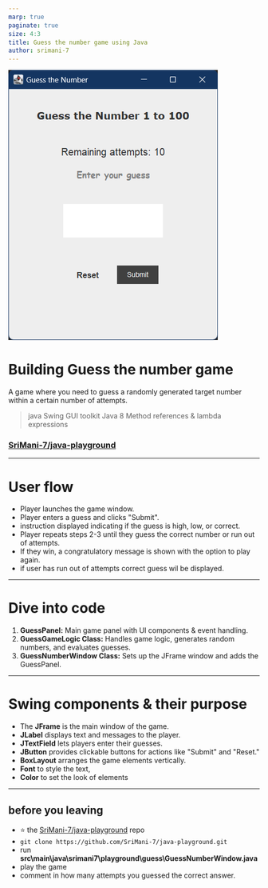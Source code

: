 ```yaml
---
marp: true
paginate: true
size: 4:3
title: Guess the number game using Java
author: srimani-7
---
```


![bg left:41% 90%](arts/game.png)

# Building Guess the number game

A game where you need to guess a randomly generated target number within a certain number of attempts.

> java Swing GUI toolkit
>Java 8 Method references & lambda expressions

### [SriMani-7/java-playground](https://github.com/SriMani-7/java-playground)

---

# User flow

- Player launches the game window.
- Player enters a guess and clicks "Submit".
- instruction displayed indicating if the guess is high, low, or correct.
- Player repeats steps 2-3 until they guess the correct number or run out of attempts.
- If they win, a congratulatory message is shown with the option to play again.
- if user has run out of attempts correct guess wil be displayed.

---

# Dive into code

1. **GuessPanel:** Main game panel with UI components & event handling.
2. **GuessGameLogic Class:** Handles game logic, generates random numbers, and evaluates guesses.
3. **GuessNumberWindow Class:** Sets up the JFrame window and adds the GuessPanel.

---

# Swing components & their purpose

- The **JFrame** is the main window of the game.
- **JLabel** displays text and messages to the player.
- **JTextField** lets players enter their guesses.
- **JButton** provides clickable buttons for actions like "Submit" and "Reset."
- **BoxLayout** arranges the game elements vertically.
- **Font** to style the text,
- **Color** to set the look of elements

---


## before you leaving

- ⭐ the [SriMani-7/java-playground](https://github.com/SriMani-7/java-playground) repo
- `git clone https://github.com/SriMani-7/java-playground.git`
- run **src\main\java\srimani7\playground\guess\GuessNumberWindow.java**
- play the game
- comment in how many attempts you guessed the correct answer.
